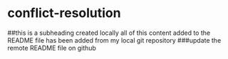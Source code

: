 # conflict-resolution
##this is a subheading created locally
all of this content added to the README file has been added from my local git repository
###update the remote README file on github
